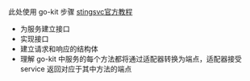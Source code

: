 此处使用 go-kit 步骤
[stingsvc官方教程](https://gokit.io/examples/stringsvc.html)
- 为服务建立接口
- 实现接口
- 建立请求和响应的结构体
- 理解 go-kit 中服务的每个方法都将通过适配器转换为端点，适配器接受 service 返回对应于其中方法的端点
